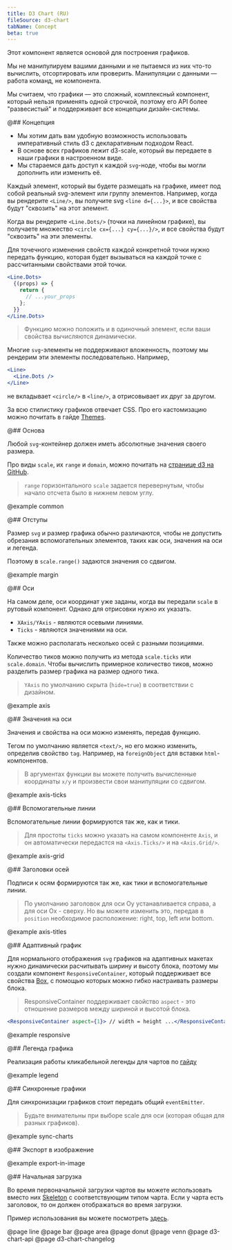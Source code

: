 ```yaml
---
title: D3 Chart (RU)
fileSource: d3-chart
tabName: Concept
beta: true
---
```


Этот компонент является основой для построения графиков.

Мы не манипулируем вашими данными и не пытаемся из них что-то вычислить, отсортировать или проверить. Манипуляции с данными — работа команд, не компонента.

Мы считаем, что графики — это сложный, комплексный компонент, который нельзя применять одной строчкой, поэтому его API более "развесистый" и поддерживает все концепции дизайн-системы.

@## Концепция

- Мы хотим дать вам удобную возможность использовать императивный стиль d3 с декларативным подходом React.
- В основе всех графиков лежит d3-scale, который вы передаете в наши графики в настроенном виде.
- Мы стараемся дать доступ к каждой `svg`-ноде, чтобы вы могли дополнить или изменить её.

Каждый элемент, который вы будете размещать на графике, имеет под собой реальный svg-элемент или группу элементов. Например, когда вы рендерите `<Line/>`, вы получите svg `<line d={...}>`, и все свойства будут "сквозить" на этот элемент.

Когда вы рендерите `<Line.Dots/>` (точки на линейном графике), вы получаете множество `<circle cx={...} cy={...}/>`, и все свойства будут "сквозить" на эти элементы.

Для точечного изменения свойств каждой конкретной точки нужно передать функцию, которая будет вызываться на каждой точке с рассчитанными свойствами этой точки.

```jsx
<Line.Dots>
  {(props) => {
    return {
      // ...your_props
    };
  }}
</Line.Dots>
```

> Функцию можно положить и в одиночный элемент, если ваши свойства вычисляются динамически.

Многие `svg`-элементы не поддерживают вложенность, поэтому мы рендерим эти элементы последовательно.
Например,

```jsx
<Line>
  <Line.Dots />
</Line>
```

не вкладывает `<circle/>` в `<line/>`, а отрисовывает их друг за другом.

За всю стилистику графиков отвечает CSS. Про его кастомизацию можно почитать в гайде [Themes](/style/themes/).

@## Основа

Любой `svg`-контейнер должен иметь абсолютные значения своего размера.

Про виды `scale`, их `range` и `domain`, можно почитать на [странице d3 на GitHub](https://github.com/d3/d3-scale).

> `range` горизонтального `scale` задается перевернутым, чтобы начало отсчета было в нижнем левом углу.

@example common

@## Отступы

Размер `svg` и размер графика обычно различаются, чтобы не допустить обрезания вспомогательных элементов, таких как оси, значения на оси и легенда.

Поэтому в `scale.range()` задаются значения со сдвигом.

@example margin

@## Оси

На самом деле, оси координат уже заданы, когда вы передали `scale` в рутовый компонент. Однако для отрисовки нужно их указать.

- `XAxis/YAxis` - являются осевыми линиями.
- `Ticks` - являются значениями на оси.

Также можно располагать несколько осей с разными позициями.

Количество тиков можно получить из метода `scale.ticks` или `scale.domain`. Чтобы вычислить примерное количество тиков, можно разделить размер графика на размер одного тика.

> `YAxis` по умолчанию скрыта (`hide=true`) в соответствии с дизайном.

@example axis

@## Значения на оси

Значения и свойства на оси можно изменять, передав функцию.

Тегом по умолчанию является `<text/>`, но его можно изменить, определив свойство `tag`. Например, на `foreignObject` для вставки `html`-компонентов.

> В аргументах функции вы можете получить вычисленные координаты `x/y` и произвести свои манипуляции со сдвигом.

@example axis-ticks

@## Вспомогательные линии

Вспомогательные линии формируются так же, как и тики.

> Для простоты `ticks` можно указать на самом компоненте `Axis`, и он автоматически передастся на `<Axis.Ticks/>` и на `<Axis.Grid/>`.

@example axis-grid

@## Заголовки осей

Подписи к осям формируются так же, как тики и вспомогательные линии.

> По умолчанию заголовок для оси Oy устанавливается справа, а для оси Ox - сверху. Но вы можете изменить это, передав в `position` необходимое расположение: right, top, left или bottom.

@example axis-titles

@## Aдаптивный график

Для нормального отображения `svg` графиков на адаптивных макетах нужно динамически расчитывать ширину и высоту блока,
поэтому мы создали компонент `ResponsiveContainer`, который поддерживает все свойства [Box](/layout/box-system/box-api), c помощью которых можно гибко настраивать размеры блока.

> ResponsiveContainer поддерживает свойство `aspect` - это отношение размеров между шириной и высотой блока.

```jsx
<ResponsiveContainer aspect={1}> // width = height ...</ResponsiveContainer>
```

@example responsive

@## Легенда графика

Реализация работы кликабельной легенды для чартов по [гайду](/data-display/chart-legend/)

@example legend

@## Синхронные графики

Для синхронизации графиков стоит передать общий `eventEmitter`.

> Будьте внимательны при выборе scale для оси (которая общая для разных графиков).

@example sync-charts

@## Экспорт в изображение

@example export-in-image

@## Начальная загрузка

Во время первоначальной загрузки чартов вы можете использовать вместо них [Skeleton](/components/skeleton/) c соответствующим типом чарта. Если у чарта есть заголовок, то он должен отображаться во время загрузки.

Пример использования вы можете посмотреть [здесь](https://i.semrush.com/data-display/line-chart/line-chart-code/#ac26f2).

@page line
@page bar
@page area
@page donut
@page venn
@page d3-chart-api
@page d3-chart-changelog
